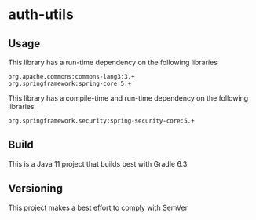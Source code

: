 # auth-utils

## Usage
This library has a run-time dependency on the following libraries

    org.apache.commons:commons-lang3:3.+
    org.springframework:spring-core:5.+

This library has a compile-time and run-time dependency on the following libraries

    org.springframework.security:spring-security-core:5.+

## Build
This is a Java 11 project that builds best with Gradle 6.3

## Versioning
This project makes a best effort to comply with [SemVer](https://semver.org/)
